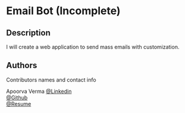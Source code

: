 # Email Bot (Incomplete)


## Description
I will create a web application to send mass emails with customization.



## Authors

Contributors names and contact info

Apoorva Verma
[@Linkedin](https://www.linkedin.com/in/apoorva-verma-aa045a202/)
<br>
[@Github](https://github.com/apoorva-01)
<br>
[@Resume](#)


